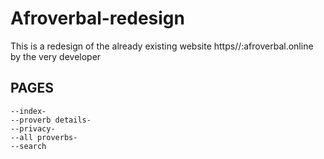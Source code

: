 # Afroverbal-redesign
This is a redesign of the already existing website https//:afroverbal.online by the very developer

## PAGES ##
    --index-
    --proverb details-
    --privacy-
    --all proverbs-
    --search

